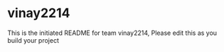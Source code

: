 # vinay2214
This is the initiated README for team vinay2214, Please edit this as you build your project
